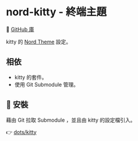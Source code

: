 # nord-kitty - 終端主題 <Badge type="danger" text="kitty" /> <Badge type="warning" text="git submodule" />

:octopus: [GitHub 庫](https://github.com/connorholyday/nord-kitty)

kitty 的 [Nord Theme](https://www.nordtheme.com/) 設定。

## 相依

- kitty 的套件。
- 使用 Git Submodule 管理。

## :wrench: 安裝

藉由 Git 拉取 Submodule ，並且由 kitty 的設定檔引入。

:point_right: [dots/kitty](https://github.com/peterhpchen/dotfiles/tree/main/dots/kitty)
